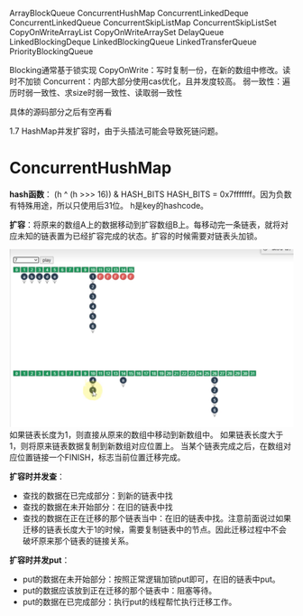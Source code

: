 ArrayBlockQueue
ConcurrentHushMap
ConcurrentLinkedDeque
ConcurrentLinkedQueue
ConcurrentSkipListMap
ConcurrentSkipListSet
CopyOnWriteArrayList
CopyOnWriteArraySet
DelayQueue
LinkedBlockingDeque
LinkedBlockingQueue
LinkedTransferQueue
PriorityBlockingQueue

Blocking通常基于锁实现
CopyOnWrite：写时复制一份，在新的数组中修改。读时不加锁
Concurrent：内部大部分使用cas优化，且并发度较高。
    弱一致性：遍历时弱一致性、求size时弱一致性、读取弱一致性


具体的源码部分之后有空再看

1.7 HashMap并发扩容时，由于头插法可能会导致死链问题。

# ConcurrentHushMap
**hash函数**：
(h ^ (h >>> 16)) & HASH_BITS
HASH_BITS = 0x7fffffff。因为负数有特殊用途，所以只使用后31位。
h是key的hashcode。


**扩容**：将原来的数组A上的数据移动到扩容数组B上。每移动完一条链表，就将对应未知的链表置为已经扩容完成的状态。扩容的时候需要对链表头加锁。

![picture 1](../images/999fd71c384e971867a7ebb6c00c6f6dea950e16272e02d6dd93d5b30e2f2247.png)  
如果链表长度为1，则直接从原来的数组中移动到新数组中。
如果链表长度大于1，则将原来链表数据复制到新数组对应位置上。
当某个链表完成之后，在数组对应位置链接一个FINISH，标志当前位置迁移完成。

**扩容时并发查**：
* 查找的数据在已完成部分：到新的链表中找
* 查找的数据在未开始部分：在旧的链表中找
* 查找的数据在正在迁移的那个链表当中：在旧的链表中找。注意前面说过如果迁移的链表长度大于1的时候，需要复制链表中的节点。因此迁移过程中不会破坏原来那个链表的链接关系。

**扩容时并发put**：
* put的数据在未开始部分：按照正常逻辑加锁put即可，在旧的链表中put。
* put的数据应该放到正在迁移的那个链表中：阻塞等待。
* put的数据在已完成部分：执行put的线程帮忙执行迁移工作。